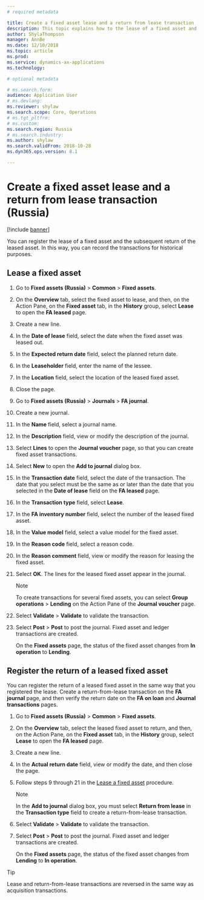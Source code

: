 ```yaml
---
# required metadata

title: Create a fixed asset lease and a return from lease transaction (Russia)
description: This topic explains how to the lease of a fixed asset and the subsequent return of the leased asset in Microsoft Dynamics 365 for Finance and Operations in Russia.
author: ShylaThompson
manager: AnnBe
ms.date: 12/10/2018
ms.topic: article
ms.prod: 
ms.service: dynamics-ax-applications
ms.technology: 

# optional metadata

# ms.search.form: 
audience: Application User
# ms.devlang: 
ms.reviewer: shylaw
ms.search.scope: Core, Operations
# ms.tgt_pltfrm: 
# ms.custom: 
ms.search.region: Russia
# ms.search.industry: 
ms.author: shylaw
ms.search.validFrom: 2018-10-28
ms.dyn365.ops.version: 8.1

---
```


# Create a fixed asset lease and a return from lease transaction (Russia)

[!include [banner](../includes/banner.md)]

You can register the lease of a fixed asset and the subsequent return of the leased asset. In this way, you can record the transactions for historical purposes.

## Lease a fixed asset

1. Go to **Fixed assets (Russia)** \> **Common** \> **Fixed assets**.
2. On the **Overview** tab, select the fixed asset to lease, and then, on the Action Pane, on the **Fixed asset** tab, in the **History** group, select **Lease** to open the **FA leased** page.
3. Create a new line.
4. In the **Date of lease** field, select the date when the fixed asset was leased out.
5. In the **Expected return date** field, select the planned return date.
6. In the **Leaseholder** field, enter the name of the lessee.
7. In the **Location** field, select the location of the leased fixed asset.
8. Close the page.
9. Go to **Fixed assets (Russia)** \> **Journals** \> **FA journal**.
10. Create a new journal.
11. In the **Name** field, select a journal name.
12. In the **Description** field, view or modify the description of the journal.
13. Select **Lines** to open the **Journal voucher** page, so that you can create fixed asset transactions.
14. Select **New** to open the **Add to journal** dialog box.
15. In the **Transaction date** field, select the date of the transaction. The date that you select must be the same as or later than the date that you selected in the **Date of lease** field on the **FA leased** page.
16. In the **Transaction type** field, select **Lease**.
17. In the **FA inventory number** field, select the number of the leased fixed asset.
18. In the **Value model** field, select a value model for the fixed asset.
19. In the **Reason code** field, select a reason code.
20. In the **Reason comment** field, view or modify the reason for leasing the fixed asset.
21. Select **OK**. The lines for the leased fixed asset appear in the journal.

    > [!NOTE]
    > To create transactions for several fixed assets, you can select **Group operations** \> **Lending** on the Action Pane of the **Journal voucher** page.

22. Select **Validate** \> **Validate** to validate the transaction.
23. Select **Post** \> **Post** to post the journal. Fixed asset and ledger transactions are created.

    On the **Fixed assets** page, the status of the fixed asset changes from **In operation** to **Lending**.

## Register the return of a leased fixed asset

You can register the return of a leased fixed asset in the same way that you registered the lease. Create a return-from-lease transaction on the **FA journal** page, and then verify the return date on the **FA on loan** and **Journal transactions** pages.

1. Go to **Fixed assets (Russia)** \> **Common** \> **Fixed assets**.
2. On the **Overview** tab, select the leased fixed asset to return, and then, on the Action Pane, on the **Fixed asset** tab, in the **History** group, select **Lease** to open the **FA leased** page.
3. Create a new line.
4. In the **Actual return date** field, view or modify the date, and then close the page.
5. Follow steps 9 through 21 in the [Lease a fixed asset](#lease-a-fixed-asset) procedure.

    > [!NOTE]
    > In the **Add to journal** dialog box, you must select **Return from lease** in the **Transaction type** field to create a return-from-lease transaction.

6. Select **Validate** \> **Validate** to validate the transaction.
7. Select **Post** \> **Post** to post the journal. Fixed asset and ledger transactions are created.

    On the **Fixed assets** page, the status of the fixed asset changes from **Lending** to **In operation**.

> [!TIP]
> Lease and return-from-lease transactions are reversed in the same way as acquisition transactions.
